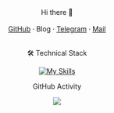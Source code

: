 <div align="center">
Hi there 👋
<br>
<br>
<a href="https://github.com/mice333">GitHub</a> · <a>Blog</a> · <a href="https://t.me/mice333_bot">Telegram</a> · <a href="mailto:nokisev@mail.ru">Mail</a>
<br>
<br>
  
🛠 Technical Stack
<br>


[![My Skills](https://skillicons.dev/icons?i=java,spring,mysql,postgresql,mongodb,hibernate,redis,docker,git&theme=light)](https://skillicons.dev)

GitHub Activity

 <img src="https://github-readme-stats.vercel.app/api?username=mice333&show_icons=true&theme=graywhite&count_private=false&hide_title=true&hide_rank=true&hide=contribs&text_bold=false&include_all_commits=true">
</div>
